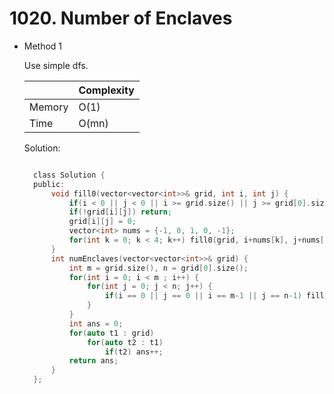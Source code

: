 # 1020. Number of Enclaves

- Method 1

  Use simple dfs.

  |        | Complexity |
  | ------ | ---------- |
  | Memory | O(1)       |
  | Time   | O(mn)      |

  Solution:

  ```h

    class Solution {
    public:
        void fill0(vector<vector<int>>& grid, int i, int j) {
            if(i < 0 || j < 0 || i >= grid.size() || j >= grid[0].size()) return;
            if(!grid[i][j]) return;
            grid[i][j] = 0;
            vector<int> nums = {-1, 0, 1, 0, -1};
            for(int k = 0; k < 4; k++) fill0(grid, i+nums[k], j+nums[k+1]);
        }
        int numEnclaves(vector<vector<int>>& grid) {
            int m = grid.size(), n = grid[0].size();
            for(int i = 0; i < m ; i++) {
                for(int j = 0; j < n; j++) {
                    if(i == 0 || j == 0 || i == m-1 || j == n-1) fill0(grid, i, j);
                }
            }
            int ans = 0;
            for(auto t1 : grid)
                for(auto t2 : t1)
                    if(t2) ans++;
            return ans;
        }
    };

  ```

<!-- - Method 2

    This is another method.

    | |   Complexity  |
    | ----------- | ----------- |
    |  Memory     | O(n) |
    |      Time       |  O(n) |


    Solution:

    ``` h



    ```

- Additional Knowledge:

    Here are some additional knowledge.



<br> -->
